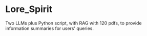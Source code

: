 # Lore_Spirit
Two LLMs plus Python script, with RAG with 120 pdfs, to provide information summaries for users' queries.
